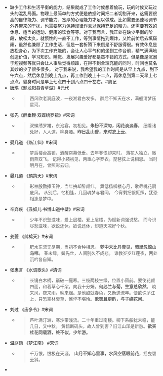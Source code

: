 - 缺少工作和生活平衡的能力，结果就成了工作时候想着偷玩，玩的时候又玩过头的混乱局面。物理上最简单的方式便是依据时间把二者切割开来，这需要很高的自律能力、调节能力、宽厚的心理能力才足以做成。比如需要迅速地调节外界带来的干扰，也需要努力保持规律作息以保持充足的精力，还需要有效的休息、适当的运动、健康的饮食等等。对于我而言，我正处在缺少平衡的阶段，放松太久，就惯性的一直不工作，等到事情拖到爆炸，又忙前忙后去填窟窿，虽然也兼顾了工作生活，但是一套折腾下来倒是不舒服得很。有效休息是放松身心，为下次工作充能的，会让人心平气和的坐到工作台前，精气满满地创造价值，学习知识。睡觉、发展兴趣爱好都是蛮不错的方式，但是像是沉溺于短视频等就只会让人事后觉得烦躁，在得不到合理充能的同时，时间也莫名其妙的少了很多很多。
  对于我来说，我希望我的工作时间是从早上九点，到下午六点，然后休息到晚上九点，再工作到晚上十二点，再休息到第二天早上七点点，健身时间是早上七点四十到八点四十左右。#周记
- 唐珙《题龙阳县青草湖》#元代
	- > 西风吹老洞庭波，一夜湘君白发多。
	  醉后不知天在水，满船清梦压星河。
- 张先《醉垂鞭·双蝶绣罗裙》#宋词
	- >双蝶绣罗裙，东池宴，初相见。**朱粉不深匀，闲花淡淡春**。
	  细看诸处好，人人道，柳身腰。**昨日乱山昏，来时衣上云**。
- 晏几道 《临江仙》#宋词
	- > 梦后楼台高锁，酒醒帘幕低垂。去年春恨却来时。
	  落花人独立，微雨燕双飞。
	  记得小𬞟初见，两重心字罗衣。琵琶弦上说相思。
	  当时明月在，曾照彩云归。
- 晏几道 《鹧鸪天》#宋词
	- >彩袖殷勤捧玉钟，当年拚却醉颜红。
	  舞低杨柳楼心月，歌尽桃花扇底风。
	  从别后，忆相逢，几回魂梦与君同。
	  今宵剩把银釭照，犹恐相逢是梦中。
- 辛弃疾 《丑奴儿·书博山道中壁》#宋词
	- >少年不识愁滋味，爱上层楼。爱上层楼，为赋新词强说愁。
	  而今识尽愁滋味，欲说还休。欲说还休，却道天凉好个秋。
- 姜夔 《鹧鸪天》#宋词
	- >肥水东流无尽期，当初不合种相思。
	  **梦中未比丹青见，暗里忽惊山鸟啼。**
	  春未绿，鬓先丝，人间别久不成悲。
	  谁教岁岁红莲夜，两处沉吟各自知。
- 张惠言 《水调歌头》#清词
	- >长镵白木柄，斸破一庭寒。三枝两枝生绿，位置小窗前。要使花颜四面，和着草心千朵，向我十分妍。**何必兰与菊，生意总欣然**。
	  晓来风，夜来雨，晚来烟。是他酿就春色，又断送流年。便欲诛茅江上，只恐空林衰草，憔悴不堪怜。**歌罢且更酌，与子绕花间**。
- 刘过 《唐多令》#宋词
	- >芦叶满汀洲，寒沙带浅流。二十年重过南楼。柳下系船犹未稳，能几日，又中秋。
	  黄鹤断矶头，故人曾到否？旧江山浑是新愁。**欲买桂花同载酒，终不似，少年游。**
- 温庭筠 《梦江南》 #宋词
	- > 千万恨，恨极在天涯。 **山月不知心里事，水风空落眼前花**，摇曳碧云斜。
-